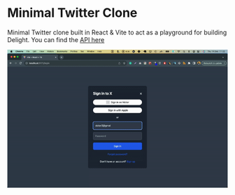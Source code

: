# Minimal Twitter Clone

Minimal Twitter clone built in React & Vite to act as a playground for building Delight. You can find the [API here](https://github.com/vickonrails/delight/tree/main/examples/twitter-api)

![Twitter clone Gif](./.github/twitter-clone-preview.gif)